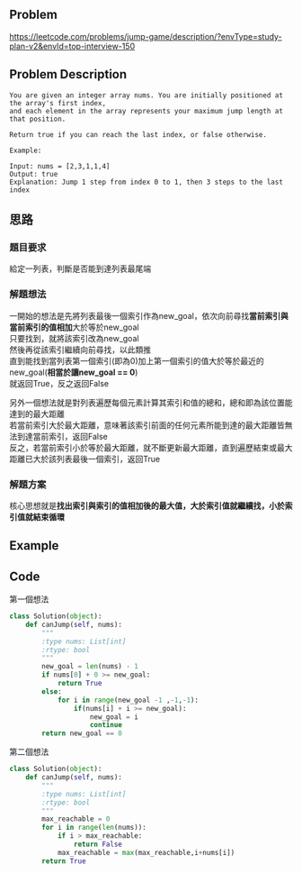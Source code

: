 ## **Problem**

https://leetcode.com/problems/jump-game/description/?envType=study-plan-v2&envId=top-interview-150

## **Problem Description**

```
You are given an integer array nums. You are initially positioned at the array's first index,
and each element in the array represents your maximum jump length at that position.

Return true if you can reach the last index, or false otherwise.

Example:

Input: nums = [2,3,1,1,4]
Output: true
Explanation: Jump 1 step from index 0 to 1, then 3 steps to the last index

```

## 思路
### 題目要求
給定一列表，判斷是否能到達列表最尾端

### 解題想法
一開始的想法是先將列表最後一個索引作為new_goal，依次向前尋找**當前索引與當前索引的值相加**大於等於new_goal  
只要找到，就將該索引改為new_goal  
然後再從該索引繼續向前尋找，以此類推  
直到能找到當列表第一個索引(即為0)加上第一個索引的值大於等於最近的new_goal(**相當於讓new_goal == 0**)  
就返回True，反之返回False

另外一個想法就是對列表遍歷每個元素計算其索引和值的總和，總和即為該位置能達到的最大距離  
若當前索引大於最大距離，意味著該索引前面的任何元素所能到達的最大距離皆無法到達當前索引，返回False  
反之，若當前索引小於等於最大距離，就不斷更新最大距離，直到遍歷結束或最大距離已大於該列表最後一個索引，返回True
### 解題方案
核心思想就是**找出索引與索引的值相加後的最大值，大於索引值就繼續找，小於索引值就結束循環**

## Example

## Code
第一個想法
```py
class Solution(object):
    def canJump(self, nums):
        """
        :type nums: List[int]
        :rtype: bool
        """
        new_goal = len(nums) - 1
        if nums[0] + 0 >= new_goal:
            return True
        else:
            for i in range(new_goal -1 ,-1,-1):
                if(nums[i] + i >= new_goal):
                    new_goal = i
                    continue               
        return new_goal == 0
```


第二個想法
```py
class Solution(object):
    def canJump(self, nums):
        """
        :type nums: List[int]
        :rtype: bool
        """
        max_reachable = 0
        for i in range(len(nums)):
            if i > max_reachable:
                return False
            max_reachable = max(max_reachable,i+nums[i])
        return True
